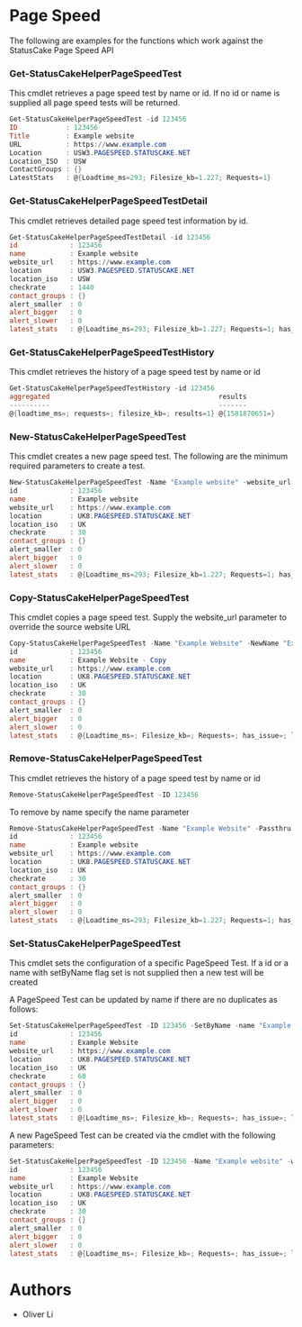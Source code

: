 # Page Speed

The following are examples for the functions which work against the StatusCake Page Speed API

### Get-StatusCakeHelperPageSpeedTest
This cmdlet retrieves a page speed test by name or id. If no id or name is supplied all page speed tests will be returned.

```powershell
Get-StatusCakeHelperPageSpeedTest -id 123456
ID            : 123456
Title         : Example website
URL           : https://www.example.com
Location      : USW3.PAGESPEED.STATUSCAKE.NET
Location_ISO  : USW
ContactGroups : {}
LatestStats   : @{Loadtime_ms=293; Filesize_kb=1.227; Requests=1}
```

### Get-StatusCakeHelperPageSpeedTestDetail
This cmdlet retrieves detailed page speed test information by id.

```powershell
Get-StatusCakeHelperPageSpeedTestDetail -id 123456
id             : 123456
name           : Example website
website_url    : https://www.example.com
location       : USW3.PAGESPEED.STATUSCAKE.NET
location_iso   : USW
checkrate      : 1440
contact_groups : {}
alert_smaller  : 0
alert_bigger   : 0
alert_slower   : 0
latest_stats   : @{Loadtime_ms=293; Filesize_kb=1.227; Requests=1; has_issue=False; latest_issue=}
```

### Get-StatusCakeHelperPageSpeedTestHistory
This cmdlet retrieves the history of a page speed test by name or id

```powershell
Get-StatusCakeHelperPageSpeedTestHistory -id 123456
aggregated                                          results
----------                                          -------
@{loadtime_ms=; requests=; filesize_kb=; results=1} @{1581870651=}
```

### New-StatusCakeHelperPageSpeedTest
This cmdlet creates a new page speed test. The following are the minimum required parameters to create a test.

```powershell
New-StatusCakeHelperPageSpeedTest -Name "Example website" -website_url "https://www.example.com" -checkrate 30 -location_iso UK
id             : 123456
name           : Example website
website_url    : https://www.example.com
location       : UK8.PAGESPEED.STATUSCAKE.NET
location_iso   : UK
checkrate      : 30
contact_groups : {}
alert_smaller  : 0
alert_bigger   : 0
alert_slower   : 0
latest_stats   : @{Loadtime_ms=293; Filesize_kb=1.227; Requests=1; has_issue=False; latest_issue=}

```

### Copy-StatusCakeHelperPageSpeedTest
This cmdlet copies a page speed test. Supply the website_url parameter to override the source website URL

```powershell
Copy-StatusCakeHelperPageSpeedTest -Name "Example Website" -NewName "Example Website - Copy"
id             : 123456
name           : Example Website - Copy
website_url    : https://www.example.com
location       : UK8.PAGESPEED.STATUSCAKE.NET
location_iso   : UK
checkrate      : 30
contact_groups : {}
alert_smaller  : 0
alert_bigger   : 0
alert_slower   : 0
latest_stats   : @{Loadtime_ms=; Filesize_kb=; Requests=; has_issue=; latest_issue=}
```

### Remove-StatusCakeHelperPageSpeedTest
This cmdlet retrieves the history of a page speed test by name or id

```powershell
Remove-StatusCakeHelperPageSpeedTest -ID 123456
```
To remove by name specify the name parameter
```powershell
Remove-StatusCakeHelperPageSpeedTest -Name "Example Website" -Passthru
id             : 123456
name           : Example website
website_url    : https://www.example.com
location       : UK8.PAGESPEED.STATUSCAKE.NET
location_iso   : UK
checkrate      : 30
contact_groups : {}
alert_smaller  : 0
alert_bigger   : 0
alert_slower   : 0
latest_stats   : @{Loadtime_ms=293; Filesize_kb=1.227; Requests=1; has_issue=False; latest_issue=}
```

### Set-StatusCakeHelperPageSpeedTest
This cmdlet sets the configuration of a specific PageSpeed Test. If a id or a name with setByName flag set is not supplied then a new test will be created

A PageSpeed Test can be updated by name if there are no duplicates as follows:
```powershell
Set-StatusCakeHelperPageSpeedTest -ID 123456 -SetByName -name "Example website" -website_url "https://www.example.com" -location_iso UK -checkrate 60 -Verbose
id             : 123456
name           : Example Website
website_url    : https://www.example.com
location       : UK8.PAGESPEED.STATUSCAKE.NET
location_iso   : UK
checkrate      : 60
contact_groups : {}
alert_smaller  : 0
alert_bigger   : 0
alert_slower   : 0
latest_stats   : @{Loadtime_ms=; Filesize_kb=; Requests=; has_issue=; latest_issue=}
```
A new PageSpeed Test can be created via the cmdlet with the following parameters:
```powershell
Set-StatusCakeHelperPageSpeedTest -ID 123456 -Name "Example website" -website_url "https://www.example.com" -checkrate 30 -location_iso UK
id             : 123456
name           : Example Website
website_url    : https://www.example.com
location       : UK8.PAGESPEED.STATUSCAKE.NET
location_iso   : UK
checkrate      : 30
contact_groups : {}
alert_smaller  : 0
alert_bigger   : 0
alert_slower   : 0
latest_stats   : @{Loadtime_ms=; Filesize_kb=; Requests=; has_issue=; latest_issue=}
```

# Authors
- Oliver Li